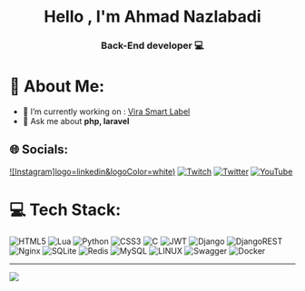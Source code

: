 <h1 align="center">Hello , I'm Ahmad Nazlabadi</h1>
<h3 align="center">Back-End developer 💻</h3>

# 💫 About Me:
- 🔭 I’m currently working on  :    <a href="https://www.virasmart.co/en/" target="_blank">Vira Smart Label</a> <br>
- 💬 Ask me about **php, laravel**

## 🌐 Socials:
[![Instagram]logo=linkedin&logoColor=white)](https://linkedin.com/in/https://www.linkedin.com/in/hamidreza-farzin-8a6549219/) [![Twitch](https://img.shields.io/badge/Twitch-%239146FF.svg?logo=Twitch&logoColor=white)](https://twitch.tv/h__victor) [![Twitter](https://img.shields.io/badge/Twitter-%231DA1F2.svg?logo=Twitter&logoColor=white)](https://twitter.com/Hamid_r_f) [![YouTube](https://img.shields.io/badge/YouTube-%23FF0000.svg?logo=YouTube&logoColor=white)](https://youtube.com/@H_VICTOR) 

# 💻 Tech Stack:
![HTML5](https://img.shields.io/badge/html5-%23E34F26.svg?style=for-the-badge&logo=html5&logoColor=white) ![Lua](https://img.shields.io/badge/lua-%232C2D72.svg?style=for-the-badge&logo=lua&logoColor=white) ![Python](https://img.shields.io/badge/python-3670A0?style=for-the-badge&logo=python&logoColor=ffdd54) ![CSS3](https://img.shields.io/badge/css3-%231572B6.svg?style=for-the-badge&logo=css3&logoColor=white) ![C](https://img.shields.io/badge/c-%2300599C.svg?style=for-the-badge&logo=c&logoColor=white) ![JWT](https://img.shields.io/badge/JWT-black?style=for-the-badge&logo=JSON%20web%20tokens) ![Django](https://img.shields.io/badge/django-%23092E20.svg?style=for-the-badge&logo=django&logoColor=white) ![DjangoREST](https://img.shields.io/badge/DJANGO-REST-ff1709?style=for-the-badge&logo=django&logoColor=white&color=ff1709&labelColor=gray) ![Nginx](https://img.shields.io/badge/nginx-%23009639.svg?style=for-the-badge&logo=nginx&logoColor=white) ![SQLite](https://img.shields.io/badge/sqlite-%2307405e.svg?style=for-the-badge&logo=sqlite&logoColor=white) ![Redis](https://img.shields.io/badge/redis-%23DD0031.svg?style=for-the-badge&logo=redis&logoColor=white) ![MySQL](https://img.shields.io/badge/mysql-%2300f.svg?style=for-the-badge&logo=mysql&logoColor=white) ![LINUX](https://img.shields.io/badge/Linux-FCC624?style=for-the-badge&logo=linux&logoColor=black) ![Swagger](https://img.shields.io/badge/-Swagger-%23Clojure?style=for-the-badge&logo=swagger&logoColor=white) ![Docker](https://img.shields.io/badge/docker-%230db7ed.svg?style=for-the-badge&logo=docker&logoColor=white)


---
[![](https://visitcount.itsvg.in/api?id=hamidrezafarzin&label=Profile%20Views&color=12&pretty=true)](https://visitcount.itsvg.in)

<!-- Proudly created with GPRM ( https://gprm.itsvg.in ) -->
